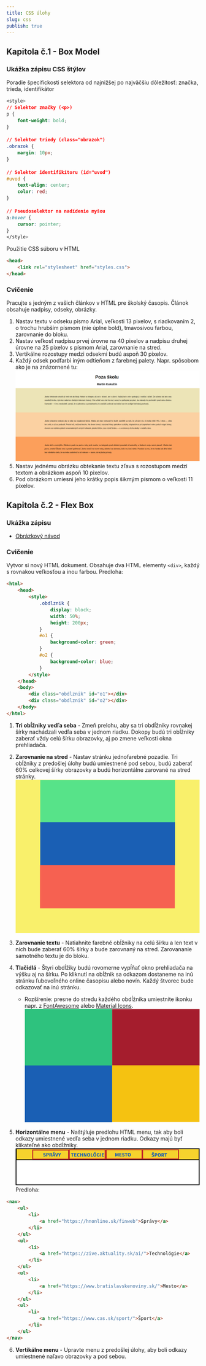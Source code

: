 ```yaml
---
title: CSS úlohy
slug: css
publish: true
---
```


## Kapitola č.1 - Box Model

### Ukážka zápisu CSS štýlov
Poradie špecifickosti selektora od najnižšej po najväčšiu dôležitosť: značka, trieda, identifikátor
```css
<style>
// Selektor značky (<p>)
p {
    font-weight: bold;
}

// Selektor triedy (class="obrazok")
.obrazok {
    margin: 10px;
}

// Selektor identifikítoru (id="uvod")
#uvod {
    text-align: center;
    color: red;
}

// Pseudoselektor na nadídenie myšou
a:hover {
    cursor: pointer;
}
</style>
```

Použitie CSS súboru v HTML
```html
<head>
    <link rel="stylesheet" href="styles.css">
</head>
```

### Cvičenie

Pracujte s jedným z vašich článkov v HTML pre školský časopis. Článok obsahuje nadpisy, odseky, obrázky.

1. Nastav textu v odseku písmo Arial, veľkosti 13 pixelov, s riadkovaním 2, o trochu hrubším písmom (nie úplne bold), tmavosivou farbou, zarovnanie do bloku.
2. Nastav veľkosť nadpisu prvej úrovne na 40 pixelov a nadpisu druhej úrovne na 25 pixelov s písmom Arial, zarovnanie na stred.
3. Vertikálne rozostupy medzi odsekmi budú aspoň 30 pixelov.
4. Každý odsek podfarbi iným odtieňom z farebnej palety. Napr. spôsobom ako je na znázornené tu: ![Podfarbenie](assets/css-podfarbenie.png)
5. Nastav jednému obrázku obtekanie textu zľava s rozostupom medzi textom a obrázkom aspoň 10 pixelov.
6. Pod obrázkom umiesni jeho krátky popis šikmým písmom o veľkosti 11 pixelov.


## Kapitola č.2 - Flex Box

### Ukážka zápisu
- [Obrázkový návod](https://css-tricks.com/snippets/css/a-guide-to-flexbox/)


### Cvičenie

Vytvor si nový HTML dokument. Obsahuje dva HTML elementy `<div>`, každý s rovnakou veľkosťou a inou farbou. Predloha:
```html
<html>
    <head>
        <style>
            .obdlznik {
                display: block;
                width: 50%;
                height: 200px;
            }
            #o1 {
                background-color: green;
            }
            #o2 {
                background-color: blue;
            }
        </style>
    </head>
    <body>
        <div class="obdlznik" id="o1"></div>
        <div class="obdlznik" id="o2"></div>
    </body>
</html>

```


1. **Tri obĺžniky vedľa seba** - Zmeň prelohu, aby sa tri obdĺžniky rovnakej šírky nachádzali vedľa seba v jednom riadku. Dokopy budú tri obĺžniky zaberať vždy celú šírku obrazovky, aj po zmene veľkosti okna prehliadača.

2. **Zarovnanie na stred** - Nastav stránku jednofarebné pozadie. Tri obĺžniky z predošlej úlohy budú umiestnené pod sebou, budú zaberať 60% celkovej šírky obrazovky a budú horizontálne zarované na stred stránky. ![Zarovananie](assets/pod-sebou.png)

3. **Zarovnanie textu** - Natiahnite farebné obĺžniky na celú šírku a len text v nich bude zaberať 60% šírky a bude zarovnaný na stred. Zarovananie samotného textu je do bloku.

4. **Tlačidlá** - Štyri obdĺžiky budú rovomerne vypĺňať okno prehliadača na výšku aj na šírku. Po kliknutí na obĺžnik sa odkazom dostaneme na inú stránku ľubovoľného online časopisu alebo novín. Každý štvorec bude odkazovať na inú stránku.
    - Rozšírenie: presne do stredu každého obdĺžnika umiestnite ikonku napr. z [FontAwesome](https://fontawesome.com/icons) alebo [Material Icons](https://fonts.google.com/icons). ![Tlačidlá](assets/tlacidla.png)

5. **Horizontálne menu** - Naštýluje predlohu HTML menu, tak aby boli odkazy umiestnené vedľa seba v jednom riadku. Odkazy majú byť klikateľné ako obdĺžniky. ![Menu](assets/menu.png) Predloha:
```html
<nav>
    <ul>
        <li>
            <a href="https://hnonline.sk/finweb">Správy</a>
        </li>
    </ul>
    <ul>
        <li>
            <a href="https://zive.aktuality.sk/ai/">Technológie</a>
        </li>
    </ul>
    <ul>
        <li>
            <a href="https://www.bratislavskenoviny.sk/">Mesto</a>
        </li>
    </ul>
    <ul>
        <li>
            <a href="https://www.cas.sk/sport/">Šport</a>
        </li>
    </ul>
</nav>
```
6. **Vertikálne menu** - Upravte menu z predošlej úlohy, aby boli odkazy umiestnené naľavo obrazovky a pod sebou.

